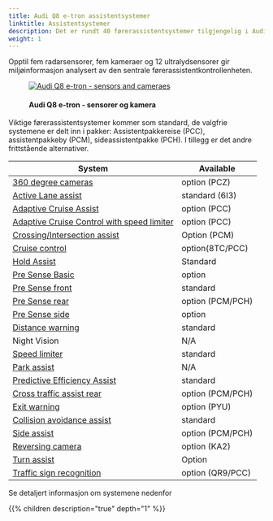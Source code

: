 ```yaml
---
title: Audi Q8 e-tron assistentsystemer
linktitle: Assistentsystemer
description: Det er rundt 40 førerassistentsystemer tilgjengelig i Audi Q8 e-tron.
weight: 1
---
```

<!-- markdownlint-disable MD033 -->

Opptil fem radarsensorer, fem kameraer og 12 ultralydsensorer gir miljøinformasjon analysert av den sentrale førerassistentkontrollenheten.

<figure>
    <a href="https://media.electrichasgoneaudi.net/multimedia/models/q8-e-tron/technology/drivingassistance/sensors.jpg">
        <img src="https://media.electrichasgoneaudi.net/multimedia/models/q8-e-tron/technology/drivingassistance/sensors_st.jpg"
        alt="Audi Q8 e-tron - sensors and cameraes" title="Audi Q8 e-tron - sensors and cameraes">
    </a>
    <figcaption><h4>Audi Q8 e-tron - sensorer og kamera</h4></figcaption>
</figure>

Viktige førerassistentsystemer kommer som standard, de valgfrie systemene er delt inn i pakker: Assistentpakkereise (PCC), assistentpakkeby (PCM), sideassistentpakke (PCH). I tillegg er det andre frittstående alternativer.

| **System**    | **Available** |
| ----------- | ----------- |
| [360 degree cameras](360camera) | option (PCZ) |
| [Active Lane assist](activelaneassist) | standard (6I3)|
| [Adaptive Cruise Assist](adaptivecruiseassist) | option (PCC) |
| [Adaptive Cruise Control with speed limiter](adaptivecruisecontrol) | option (PCC) |
| [Crossing/Intersection assist](crossingassist) | Option (PCM) |
| [Cruise control](cruisecontrol) | option(8TC/PCC) |
| [Hold Assist](holdassist) | Standard |
| [Pre Sense Basic](presensebasic) | option |
| [Pre Sense front](presensefront) | standard |
| [Pre Sense rear](presenserear) | option (PCM/PCH) |
| [Pre Sense side](presenseside) | option |
| [Distance warning](distancewarning) | standard |
| Night Vision | N/A |
| [Speed limiter](speedlimiter) | standard |
| [Park assist](parkassist) | N/A |
| [Predictive Efficiency Assist](predictiveefficiencyassist) | standard |
| [Cross traffic assist rear](crosstrafficassistrear) | option (PCM/PCH) |
| [Exit warning](exitwarning) | option (PYU) |
| [Collision avoidance assist](collisionavoidanceassist) | standard |
| [Side assist](sideassist) | option (PCM/PCH) |
| [Reversing camera](reversingcamera) | option (KA2) |
| [Turn assist](turnassist) | Option  |
| [Traffic sign recognition](trafficsignrecognition) | option (QR9/PCC) |


Se detaljert informasjon om systemene nedenfor

{{% children description="true" depth="1" %}}
